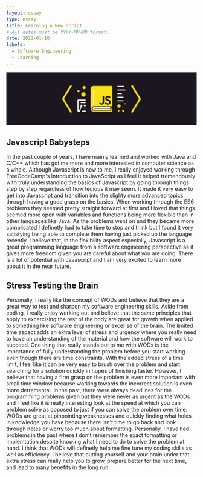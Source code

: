 ```yaml
---
layout: essay
type: essay
title: Learning a New Script
# All dates must be YYYY-MM-DD format!
date: 2022-01-18
labels:
  - Software Engineering
  - Learning
---
```


<img class="ui tiny left circular floated image" src="../images/javascriptlogo.jpg">

## Javascript Babysteps
In the past couple of years, I have mainly learned and worked with Java and C/C++ which has got me more and more interested in computer science as a whole. Although Javascript is new to me, I really enjoyed working through FreeCodeCamp's Introduction to JavaScript as I feel it helped tremendously with truly understanding the basics of Javascript by going through things step by step regardless of how tedious it may seem. It made it very easy to get into Javascript and transition into the slighty more advanced topics through having a good grasp on the basics. When working through the ES6 problems they seemed pretty straight forward at first and I loved that things seemed more open with variables and functions being more flexible than in other languages like Java. As the problems went on and they became more complicated I definetly had to take time to stop and think but I found it very satisfying being able to complete them having just picked up the language recently. I believe that, in the flexibility aspect especially, Javascript is a great programming language from a software engineering perspective as it gives more freedom given you are careful about what you are doing. There is a lot of potential with Javascript and I am very excited to learn more about it in the near future.

## Stress Testing the Brain
Personally, I really like the concept of WODs and believe that they are a great way to test and sharpen my software engineering skills. Aside from coding, I really enjoy working out and believe that the same principles that apply to excercising the rest of the body are great for growth when applied to something like software engineering or excerise of the brain. The limited time aspect adds an extra level of stress and urgency where you really need to have an understanding of the material and how the software will work to succeed. One thing that really stands out to me with WODs is the importance of fully understanding the problem before you start working even though there are time constraints. With the added stress of a time limit, I feel like it can be very easy to brush over the problem and start searching for a solution quickly in hopes of finishing faster. However, I believe that having a firm grasp on the problem is even more important with small time window because working towards the incorrect solution is even more detremental. In the past, there were always deadlines for the programming problems given but they were never as urgent as the WODs and I feel like it is really interesting look at the speed at which you can problem solve as opposed to just if you can solve the problem over time. WODs are great at pinpointing weaknesses and quickly finding what holes in knowledge you have because there isn't time to go back and look through notes or worry too much about formatting. Personally, I have had problems in the past where I don't remember the exact formatting or implemtation despite knowing what I need to do to solve the problem at hand. I think that WODs will definetly help me fine tune my coding skills as well as efficiency. I believe that putting yourself and your brain under that extra stress can really help you to grow, prepare better for the next time, and lead to many benefits in the long run.

